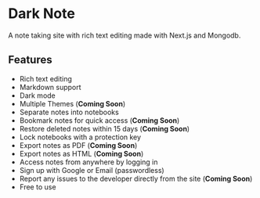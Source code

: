 # Dark Note

A note taking site with rich text editing made with Next.js and Mongodb.

## Features

- Rich text editing
- Markdown support
- Dark mode
- Multiple Themes (**Coming Soon**)
- Separate notes into notebooks
- Bookmark notes for quick access (**Coming Soon**)
- Restore deleted notes within 15 days (**Coming Soon**)
- Lock notebooks with a protection key
- Export notes as PDF (**Coming Soon**)
- Export notes as HTML (**Coming Soon**)
- Access notes from anywhere by logging in
- Sign up with Google or Email (passwordless)
- Report any issues to the developer directly from the site (**Coming Soon**)
- Free to use
